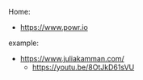 Home:
- https://www.powr.io

example:
- https://www.juliakamman.com/
  - https://youtu.be/8OtJkD61sVU
